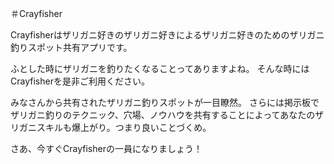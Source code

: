
＃Crayfisher

Crayfisherはザリガニ好きのザリガニ好きによるザリガニ好きのためのザリガニ釣りスポット共有アプリです。

ふとした時にザリガニを釣りたくなることってありますよね。
そんな時にはCrayfisherを是非ご利用ください。

みなさんから共有されたザリガニ釣りスポットが一目瞭然。
さらには掲示板でザリガニ釣りのテクニック、穴場、ノウハウを共有することによってあなたのザリガニスキルも爆上がり。つまり良いことづくめ。

さあ、今すぐCrayfisherの一員になりましょう！
